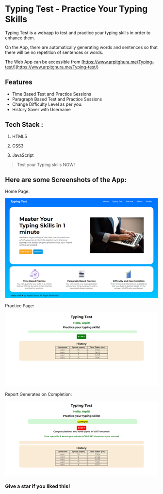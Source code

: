 #  Typing Test - Practice Your Typing Skills

Typing Test is a webapp to test and practice your typing skills in order to enhance them. 

On the App, there are automatically generating words and sentences so that there will be no repetition of sentences or words.

The Web App can be accessible from [https://www.arpitghura.me/Typing-test/](https://www.arpitghura.me/Typing-test/)

## Features 
<ul>
    <li>Time Based Test and Practice Sessions</li>
    <li>Paragraph Based Test and Practice Sessions</li>
    <li>Change Difficulty Level as per you.</li>
    <li>History Saver with Username</li>
</ul>

## Tech Stack : 

1. HTML5

2. CSS3

3. JavaScript

> Test your Typing skills NOW!

## Here are some Screenshots of the App: 

Home Page:

<img src="./assets/homepage.png">

Practice Page:

<img src="./assets/practice.png">

Report Generates on Completion:

<img src="./assets/report.png">

### Give a star if you liked this!